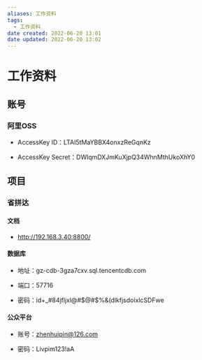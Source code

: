 ```yaml
---
aliases: 工作资料
tags:
  - 工作资料
date created: 2022-06-20 13:01
date updated: 2022-06-20 13:02
---
```


# 工作资料

## 账号

### 阿里OSS

- AccessKey ID：LTAI5tMaYBBX4onxzReGqnKz

- AccessKey Secret：DWlqmDXJmKuXjpQ34WhnMthUkoXhY0

## 项目

### 省拼达

#### 文档

- http://192.168.3.40:8800/

#### 数据库

- 地址：gz-cdb-3gza7cxv.sql.tencentcdb.com

- 端口：57716

- 密码：id+_#84jfljxl@#$@#$%&(dlkfjsdoixlcSDFwe

#### 公众平台

- 账号：<zhenhuipin@126.com>

- 密码：Livpim123!aA
